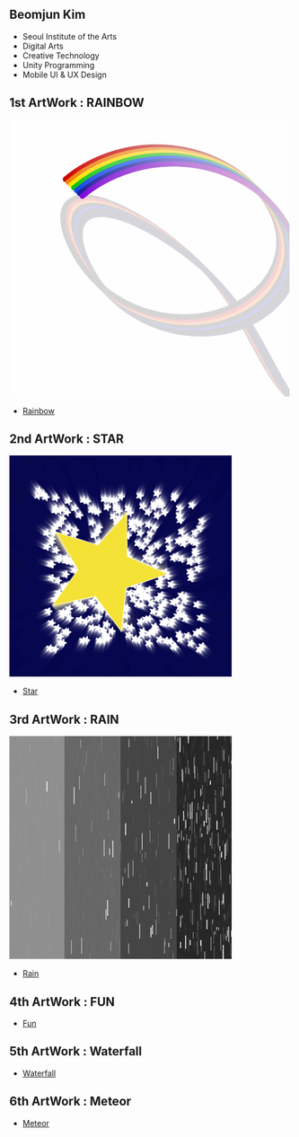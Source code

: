  ## Beomjun Kim
  * Seoul Institute of the Arts
  * Digital Arts
  * Creative Technology
  * Unity Programming
  * Mobile UI & UX Design
 
 ## 1st ArtWork : RAINBOW
 
 ![예시 이미지](./Rainbow.png)
  * [Rainbow](./Rainbow/) 
  
 ## 2nd ArtWork : STAR
 
  ![예시 이미지](./Star.png)
  * [Star](./Star/) 
  
 ## 3rd ArtWork : RAIN
 
  ![예시 이미지](./Rain.png)
  * [Rain](./Rain/) 
  
 ## 4th ArtWork : FUN
  * [Fun](./Fun/) 
  
 ## 5th ArtWork : Waterfall
  * [Waterfall](./Waterfall/) 
  
 ## 6th ArtWork : Meteor
  * [Meteor](./Meteor/) 
